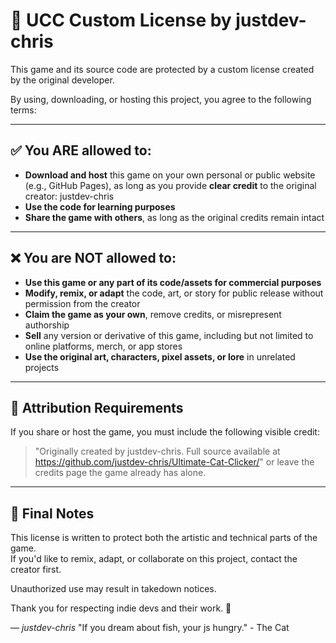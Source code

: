# 🐾 UCC Custom License by justdev-chris

This game and its source code are protected by a custom license created by the original developer.

By using, downloading, or hosting this project, you agree to the following terms:

---

## ✅ You ARE allowed to:

- **Download and host** this game on your own personal or public website (e.g., GitHub Pages), as long as you provide **clear credit** to the original creator: justdev-chris
- **Use the code for learning purposes**
- **Share the game with others**, as long as the original credits remain intact

---

## ❌ You are NOT allowed to:

- **Use this game or any part of its code/assets for commercial purposes**
- **Modify, remix, or adapt** the code, art, or story for public release without permission from the creator
- **Claim the game as your own**, remove credits, or misrepresent authorship
- **Sell** any version or derivative of this game, including but not limited to online platforms, merch, or app stores
- **Use the original art, characters, pixel assets, or lore** in unrelated projects

---

## 📌 Attribution Requirements

If you share or host the game, you must include the following visible credit:

> "Originally created by justdev-chris. Full source available at https://github.com/justdev-chris/Ultimate-Cat-Clicker/"
or leave the credits page the game already has alone.

---

## 🐾 Final Notes

This license is written to protect both the artistic and technical parts of the game.  
If you'd like to remix, adapt, or collaborate on this project, contact the creator first.

Unauthorized use may result in takedown notices.

Thank you for respecting indie devs and their work. 💖

— *justdev-chris*
"If you dream about fish, your js hungry." - The Cat 
